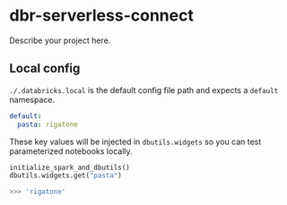 # dbr-serverless-connect

Describe your project here.

## Local config

`./.databricks.local` is the default config file path and expects a `default` namespace.

```yaml
default:
  pasta: rigatone
```

These key values will be injected in `dbutils.widgets` so you can test parameterized notebooks locally.

```py
initialize_spark_and_dbutils()
dbutils.widgets.get("pasta")

>>> 'rigatone'
```
